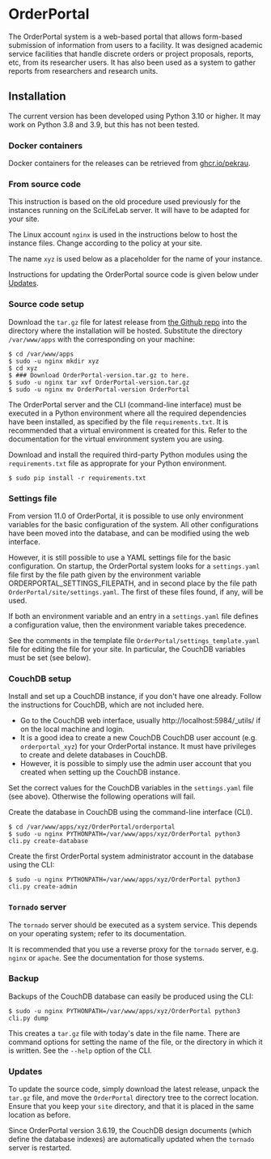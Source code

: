 OrderPortal
===========

The OrderPortal system is a web-based portal that allows form-based
submission of information from users to a facility. It was designed
academic service facilities that handle discrete orders or project
proposals, reports, etc, from its researcher users. It has also been
used as a system to gather reports from researchers and research
units.

## Installation

The current version has been developed using Python 3.10 or higher.
It may work on Python 3.8 and 3.9, but this has not been tested.

### Docker containers

Docker containers for the releases can be retrieved from
[ghcr.io/pekrau](https://github.com/pekrau/OrderPortal/pkgs/container/orderportal).


### From source code

This instruction is based on the old procedure used previously for the
instances running on the SciLifeLab server. It will have to be adapted
for your site.

The Linux account `nginx` is used in the instructions below to host
the instance files. Change according to the policy at your site.

The name `xyz` is used below as a placeholder for the name of your instance.

Instructions for updating the OrderPortal source code is given below
under [Updates](#updates).

### Source code setup

Download the `tar.gz` file for latest release from
[the Github repo](https://github.com/pekrau/OrderPortal/releases)
into the directory where the installation will be hosted. Substitute
the directory `/var/www/apps` with the corresponding on your machine:

    $ cd /var/www/apps
    $ sudo -u nginx mkdir xyz
    $ cd xyz
    $ ### Download OrderPortal-version.tar.gz to here.
    $ sudo -u nginx tar xvf OrderPortal-version.tar.gz
    $ sudo -u nginx mv OrderPortal-version OrderPortal

The OrderPortal server and the CLI (command-line interface) must be
executed in a Python environment where all the required dependencies
have been installed, as specified by the file `requirements.txt`.  It
is recommended that a virtual environment is created for this. Refer
to the documentation for the virtual environment system you are using.

Download and install the required third-party Python modules using the
`requirements.txt` file as approprate for your Python environment.

    $ sudo pip install -r requirements.txt

### Settings file

From version 11.0 of OrderPortal, it is possible to use only environment
variables for the basic configuration of the system. All other configurations
have been moved into the database, and can be modified using the web interface.

However, it is still possible to use a YAML settings file for the basic configuration.
On startup, the OrderPortal system looks for a `settings.yaml` file first by the
file path given by the environment variable ORDERPORTAL_SETTINGS_FILEPATH, and
in second place by the file path `OrderPortal/site/settings.yaml`. The first of
these files found, if any, will be used.

If both an environment variable and an entry in a `settings.yaml` file defines
a configuration value, then the environment variable takes precedence.

See the comments in the template file
`OrderPortal/settings_template.yaml` file for editing the file for
your site. In particular, the CouchDB variables must be set (see
below).

### CouchDB setup

Install and set up a CouchDB instance, if you don't have one
already. Follow the instructions for CouchDB, which are not included
here.

- Go to the CouchDB web interface, usually http://localhost:5984/_utils/
  if on the local machine and login.
- It is a good idea to create a new CouchDB CouchDB user account
  (e.g. `orderportal_xyz`) for your OrderPortal instance. It must have
  privileges to create and delete databases in CouchDB.
- However, it is possible to simply use the admin user account that you
  created when setting up the CouchDB instance.

Set the correct values for the CouchDB variables in the `settings.yaml` file
(see above). Otherwise the following operations will fail.

Create the database in CouchDB using the command-line interface (CLI).

    $ cd /var/www/apps/xyz/OrderPortal/orderportal
    $ sudo -u nginx PYTHONPATH=/var/www/apps/xyz/OrderPortal python3 cli.py create-database

Create the first OrderPortal system administrator account in the database using the CLI:

    $ sudo -u nginx PYTHONPATH=/var/www/apps/xyz/OrderPortal python3 cli.py create-admin

### `Tornado` server

The `tornado` server should be executed as a system service. This depends
on your operating system; refer to its documentation.

It is recommended that you use a reverse proxy for the `tornado`
server, e.g. `nginx` or `apache`. See the documentation for those
systems.

### Backup

Backups of the CouchDB database can easily be produced using the CLI:

    $ sudo -u nginx PYTHONPATH=/var/www/apps/xyz/OrderPortal python3 cli.py dump

This creates a `tar.gz` file with today's date in the file name. There are command
options for setting the name of the file, or the directory in which it is written.
See the `--help` option of the CLI.

### Updates

To update the source code, simply download the latest release, unpack
the `tar.gz` file, and move the `OrderPortal` directory tree to the
correct location.  Ensure that you keep your `site` directory, and
that it is placed in the same location as before.

Since OrderPortal version 3.6.19, the CouchDB design documents (which
define the database indexes) are automatically updated when the
`tornado` server is restarted.
